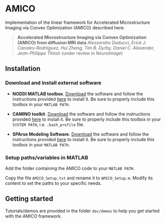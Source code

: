 # AMICO

Implementation of the linear framework for Accelerated Microstructure Imaging via Convex Optimization (AMICO) described here:

> **Accelerated Microstructure Imaging via Convex Optimization (AMICO) from diffusion MRI data**
>*Alessandro Daducci, Erick J. Canales-Rodriiguez, Hui Zhang, Tim B. Dyrby, Daniel C. Alexander, Jean-Philippe Thiran*
>(under review in *NeuroImage*)

## Installation

### Download and install external software

- **NODDI MATLAB toolbox**. [Download](http://mig.cs.ucl.ac.uk/index.php?n=Download.NODDI) the software and follow the instructions provided [here](http://mig.cs.ucl.ac.uk/index.php?n=Tutorial.NODDImatlab) to install it. Be sure to properly include this toolbox in your `MATLAB PATH`.

- **CAMINO toolkit**. [Download](http://cmic.cs.ucl.ac.uk/camino//index.php?n=Main.Download) the software and follow the instructions provided [here](http://cmic.cs.ucl.ac.uk/camino//index.php?n=Main.Installation) to install it. Be sure to properly include this toolbox in your `SYSTEM PATH`, i.e. `.bash_profile` file.

- **SPArse Modeling Software**. [Download](http://spams-devel.gforge.inria.fr/downloads.html) the software and follow the instructions provided [here](http://spams-devel.gforge.inria.fr/doc/html/doc_spams003.html) to install it. Be sure to properly include this toolbox in your `MATLAB PATH`.

### Setup paths/variables in MATLAB

Add the folder containing the AMICO code to your `MATLAB PATH`.

Copy the file `AMICO_Setup.txt` and rename it to `AMICO_Setup.m`. Modify its content to set the paths to your specific needs.

## Getting started

Tutorials/demos are provided in the folder `doc/demos` to help you get started with the AMICO framework.